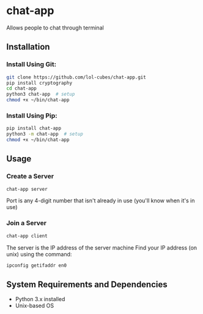 # chat-app

Allows people to chat through terminal

## Installation

### Install Using Git:

```bash
git clone https://github.com/lol-cubes/chat-app.git
pip install cryptography
cd chat-app
python3 chat-app  # setup
chmod +x ~/bin/chat-app
```
### Install Using Pip:

```bash
pip install chat-app
python3 -m chat-app  # setup
chmod +x ~/bin/chat-app
```

## Usage

### Create a Server

```bash
chat-app server
```

Port is any 4-digit number that isn't already in use
(you'll know when it's in use)

### Join a Server

```bash
chat-app client
```

The server is the IP address of the server machine
Find your IP address (on unix) using the command:
```bash
ipconfig getifaddr en0
```

## System Requirements and Dependencies
- Python 3.x installed
- Unix-based OS
